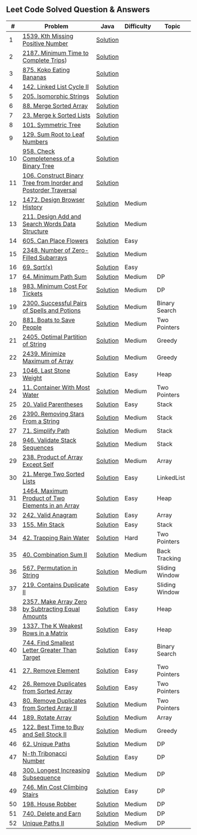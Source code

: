 ## Leet Code Solved Question & Answers

| # | Problem                                                                                                                             | Java                         | Difficulty | Topic |
|---|-------------------------------------------------------------------------------------------------------------------------------------|------------------------------|-----|-----|
| 1 | [1539. Kth Missing Positive Number](https://leetcode.com/problems/kth-missing-positive-number/description/)                         | [Solution](https://github.com/gopalakrishnan-anbumani/DSAVault/blob/main/leetcode-practise/Kth%20Missing%20Positive%20Number.java)|
| 2 | [2187. Minimum Time to Complete Trips](https://leetcode.com/problems/minimum-time-to-complete-trips/description/)) | [Solution](https://github.com/gopalakrishnan-anbumani/DSAVault/blob/main/leetcode-practise/Minimum%20Time%20to%20Complete%20Trips.java) |
| 3 | [875. Koko Eating Bananas](https://leetcode.com/problems/koko-eating-bananas/description/) | [Solution](https://github.com/gopalakrishnan-anbumani/DSAVault/blob/main/leetcode-practise/Koko%20Eating%20Bananas.java)
| 4 | [142. Linked List Cycle II](https://leetcode.com/problems/linked-list-cycle-ii/description/) | [Solution](https://github.com/gopalakrishnan-anbumani/DSAVault/blob/main/leetcode-practise/Linked%20List%20Cycle%20II.java)
| 5 | [205. Isomorphic Strings](https://leetcode.com/problems/isomorphic-strings/description/) | [Solution](https://github.com/gopalakrishnan-anbumani/DSAVault/blob/main/leetcode-practise/Isomorphic%20Strings.java)
| 6 | [88. Merge Sorted Array](https://leetcode.com/problems/merge-sorted-array/description/) | [Solution](https://github.com/gopalakrishnan-anbumani/DSAVault/blob/main/leetcode-practise/Merge%20Sorted%20Array.java)
| 7 | [23. Merge k Sorted Lists](https://leetcode.com/problems/merge-k-sorted-lists/description/) | [Solution](https://github.com/gopalakrishnan-anbumani/DSAVault/blob/main/src/com/practise/algo/patterns/k-way-merge/MergeKSortedLists.java)
| 8 | [101. Symmetric Tree](https://leetcode.com/problems/symmetric-tree/description/) | [Solution](https://github.com/gopalakrishnan-anbumani/DSAVault/blob/main/leetcode-practise/Symmetric%20Tree.java)
| 9 | [129. Sum Root to Leaf Numbers](https://leetcode.com/problems/sum-root-to-leaf-numbers/) | [Solution](https://github.com/gopalakrishnan-anbumani/DSAVault/blob/main/leetcode-practise/Sum%20Root%20to%20Leaf%20Numbers.java)
| 10 | [958. Check Completeness of a Binary Tree](https://leetcode.com/problems/check-completeness-of-a-binary-tree/description/) | [Solution](https://github.com/gopalakrishnan-anbumani/DSAVault/blob/main/leetcode-practise/Check%20Completeness%20of%20a%20Binary%20Tree.java)
| 11 | [106. Construct Binary Tree from Inorder and Postorder Traversal](https://leetcode.com/problems/construct-binary-tree-from-inorder-and-postorder-traversal/description/) | [Solution](https://github.com/gopalakrishnan-anbumani/DSAVault/blob/main/leetcode-practise/Construct%20Binary%20Tree%20from%20Inorder%20and%20Postorder%20Traversal.java)
| 12 | [1472. Design Browser History](https://leetcode.com/problems/design-browser-history/description/) | [Solution](https://github.com/gopalakrishnan-anbumani/DSAVault/blob/main/leetcode-practise/Design%20Browser%20History.java) | Medium |
| 13 | [211. Design Add and Search Words Data Structure](https://leetcode.com/problems/design-add-and-search-words-data-structure/description/) | [Solution](https://github.com/gopalakrishnan-anbumani/DSAVault/blob/main/leetcode-practise/Design%20Add%20and%20Search%20Words%20Data%20Structure.java)| Medium |
| 14 | [605. Can Place Flowers](https://leetcode.com/problems/can-place-flowers/description/) | [Solution](https://github.com/gopalakrishnan-anbumani/DSAVault/blob/main/leetcode-practise/Can%20Place%20Flowers.java) | Easy |
| 15 | [2348. Number of Zero-Filled Subarrays](https://leetcode.com/problems/number-of-zero-filled-subarrays/description/) | [Solution](https://github.com/gopalakrishnan-anbumani/DSAVault/blob/main/leetcode-practise/Number%20of%20Zero-Filled%20Subarrays.java) | Medium |
| 16 | [69. Sqrt(x)](https://leetcode.com/problems/sqrtx/description/) | [Solution](https://github.com/gopalakrishnan-anbumani/DSAVault/blob/main/leetcode-practise/SqrtX.java) | Easy |
| 17 | [64. Minimum Path Sum](https://leetcode.com/problems/minimum-path-sum/description/) | [Solution](https://github.com/gopalakrishnan-anbumani/DSAVault/blob/main/leetcode-practise/Minimum%20Path%20Sum.java) | Medium | DP |
| 18 | [983. Minimum Cost For Tickets](https://leetcode.com/problems/minimum-cost-for-tickets/description/) | [Solution](https://github.com/gopalakrishnan-anbumani/DSAVault/blob/main/leetcode-practise/Minimum%20Cost%20For%20Tickets.java) | Medium | DP |
| 19 | [2300. Successful Pairs of Spells and Potions](https://leetcode.com/problems/successful-pairs-of-spells-and-potions/description/) | [Solution](https://github.com/gopalakrishnan-anbumani/DSAVault/blob/main/leetcode-practise/Successful%20Pairs%20of%20Spells%20and%20Potions.java) | Medium | Binary Search |
| 20 | [881. Boats to Save People](https://leetcode.com/problems/boats-to-save-people/description/) | [Solution](https://github.com/gopalakrishnan-anbumani/DSAVault/blob/main/leetcode-practise/Boats%20to%20Save%20People.java) | Medium | Two Pointers |
| 21 | [2405. Optimal Partition of String](https://leetcode.com/problems/optimal-partition-of-string/description/) | [Solution](https://github.com/gopalakrishnan-anbumani/DSAVault/blob/main/leetcode-practise/Optimal%20Partition%20of%20String.java) | Medium | Greedy |
| 22 | [2439. Minimize Maximum of Array](https://leetcode.com/problems/minimize-maximum-of-array/description/) | [Solution](https://github.com/gopalakrishnan-anbumani/DSAVault/blob/main/leetcode-practise/Minimize%20Maximum%20of%20Array.java) | Medium | Greedy |
| 23 | [1046. Last Stone Weight](https://leetcode.com/problems/last-stone-weight/description/) | [Solution](https://github.com/gopalakrishnan-anbumani/DSAVault/blob/main/leetcode-practise/Last%20Stone%20Weight.java) | Easy | Heap |
| 24 | [11. Container With Most Water](https://leetcode.com/problems/container-with-most-water/description/) | [Solution](https://github.com/gopalakrishnan-anbumani/DSAVault/blob/main/leetcode-practise/Container%20With%20Most%20Water.java) | Medium | Two Pointers |
| 25 | [20. Valid Parentheses](https://leetcode.com/problems/valid-parentheses/description/) | [Solution](https://github.com/gopalakrishnan-anbumani/DSAVault/blob/main/leetcode-practise/Valid%20Parentheses.java) | Easy | Stack  |
| 26 | [2390. Removing Stars From a String](https://leetcode.com/problems/removing-stars-from-a-string/description/) | [Solution](https://github.com/gopalakrishnan-anbumani/DSAVault/blob/main/leetcode-practise/Removing%20Stars%20From%20a%20String.java) | Medium | Stack  |
| 27 | [71. Simplify Path](https://leetcode.com/problems/simplify-path/description/) | [Solution](https://github.com/gopalakrishnan-anbumani/DSAVault/blob/main/leetcode-practise/Simplify%20Path.java) | Medium | Stack  |
| 28 | [946. Validate Stack Sequences](https://leetcode.com/problems/validate-stack-sequences/description/) | [Solution](https://github.com/gopalakrishnan-anbumani/DSAVault/blob/main/leetcode-practise/Validate%20Stack%20Sequences.java) | Medium | Stack  |
| 29 | [238. Product of Array Except Self](https://leetcode.com/problems/product-of-array-except-self/description/) | [Solution](https://github.com/gopalakrishnan-anbumani/DSAVault/blob/main/leetcode-practise/Product%20of%20Array%20Except%20Self.java) | Medium | Array  |
| 30 | [21. Merge Two Sorted Lists](https://leetcode.com/problems/merge-two-sorted-lists/description/) | [Solution](https://github.com/gopalakrishnan-anbumani/DSAVault/blob/main/leetcode-practise/Merge%20Two%20Sorted%20Lists.java) | Easy | LinkedList  |
| 31 | [1464. Maximum Product of Two Elements in an Array](https://leetcode.com/problems/maximum-product-of-two-elements-in-an-array/description/) | [Solution](https://github.com/gopalakrishnan-anbumani/DSAVault/blob/main/leetcode-practise/Maximum%20Product%20of%20Two%20Elements%20in%20an%20Array.java) | Easy | Heap  |
| 32 | [242. Valid Anagram](https://leetcode.com/problems/valid-anagram/description/) | [Solution](https://github.com/gopalakrishnan-anbumani/DSAVault/blob/71faf0179796def906a000a158df29aa9baccb66/leetcode-practise/Valid%20Anagram.java) | Easy | Array  |
| 33 | [155. Min Stack](https://leetcode.com/problems/min-stack/description/) | [Solution](https://github.com/gopalakrishnan-anbumani/DSAVault/blob/main/leetcode-practise/Min%20Stack.java) | Easy | Stack  |
| 34 | [42. Trapping Rain Water](https://leetcode.com/problems/trapping-rain-water/description/) | [Solution](--) | Hard | Two Pointers  |
| 35 | [40. Combination Sum II](https://leetcode.com/problems/combination-sum-ii/description/) | [Solution](https://github.com/gopalakrishnan-anbumani/DSAVault/blob/main/leetcode-practise/Combination%20Sum%20II.java) | Medium | Back Tracking  |
| 36 | [567. Permutation in String](https://leetcode.com/problems/permutation-in-string/description/) | [Solution](https://github.com/gopalakrishnan-anbumani/DSAVault/blob/main/leetcode-practise/Permutation%20in%20String.java) | Medium | Sliding Window  |
| 37 | [219. Contains Duplicate II](https://leetcode.com/problems/contains-duplicate-ii/) | [Solution](https://github.com/gopalakrishnan-anbumani/DSAVault/blob/main/leetcode-practise/Contains%20Duplicate%20II.java) | Easy | Sliding Window  |
| 38 | [2357. Make Array Zero by Subtracting Equal Amounts](https://leetcode.com/problems/make-array-zero-by-subtracting-equal-amounts/description/) | [Solution](https://github.com/gopalakrishnan-anbumani/DSAVault/blob/main/leetcode-practise/Make%20Array%20Zero%20by%20Subtracting%20Equal%20Amounts.java) | Easy | Heap  |
| 39 | [1337. The K Weakest Rows in a Matrix](https://leetcode.com/problems/the-k-weakest-rows-in-a-matrix/description/) | [Solution](https://github.com/gopalakrishnan-anbumani/DSAVault/blob/main/leetcode-practise/The%20K%20Weakest%20Rows%20in%20a%20Matrix.java) | Easy | Heap  |
| 40 | [744. Find Smallest Letter Greater Than Target](https://leetcode.com/problems/find-smallest-letter-greater-than-target/description/?envType=study-plan-v2&id=binary-search) | [Solution](https://github.com/gopalakrishnan-anbumani/DSAVault/blob/main/leetcode-practise/Find%20Smallest%20Letter%20Greater%20Than%20Target.java) | Easy | Binary Search  |
| 41 | [27. Remove Element](https://leetcode.com/problems/remove-element/description/) | [Solution](https://github.com/gopalakrishnan-anbumani/DSAVault/blob/main/leetcode-practise/Remove%20Element.java) | Easy | Two Pointers  |
| 42 | [26. Remove Duplicates from Sorted Array](https://leetcode.com/problems/remove-duplicates-from-sorted-array/description/) | [Solution](https://github.com/gopalakrishnan-anbumani/DSAVault/blob/main/leetcode-practise/Remove%20Duplicates%20from%20Sorted%20Array.java) | Easy | Two Pointers  |
| 43 | [80. Remove Duplicates from Sorted Array II](https://leetcode.com/problems/remove-duplicates-from-sorted-array-ii/description/) | [Solution](https://github.com/gopalakrishnan-anbumani/DSAVault/blob/main/leetcode-practise/Remove%20Duplicates%20from%20Sorted%20Array%20II.java) | Medium | Two Pointers  |
| 44 | [189. Rotate Array](https://leetcode.com/problems/rotate-array/description/) | [Solution](https://github.com/gopalakrishnan-anbumani/DSAVault/blob/main/leetcode-practise/Rotate%20Array.java) | Medium | Array  |
| 45 | [122. Best Time to Buy and Sell Stock II](https://leetcode.com/problems/best-time-to-buy-and-sell-stock-ii/description/) | [Solution](https://github.com/gopalakrishnan-anbumani/DSAVault/blob/main/leetcode-practise/Best%20Time%20to%20Buy%20and%20Sell%20Stock%20II.java) | Medium | Greedy  |
| 46 | [62. Unique Paths](https://leetcode.com/problems/unique-paths/description/) | [Solution](https://github.com/gopalakrishnan-anbumani/DSAVault/blob/main/leetcode-practise/Unique%20Paths.java) | Medium | DP  |
| 47 | [N-th Tribonacci Number](https://leetcode.com/problems/n-th-tribonacci-number/description/) | [Solution](https://github.com/gopalakrishnan-anbumani/DSAVault/blob/main/leetcode-practise/N-th%20Tribonacci%20Number.java) | Easy | DP  |
| 48 | [300. Longest Increasing Subsequence](https://leetcode.com/problems/longest-increasing-subsequence/description/) | [Solution](https://github.com/gopalakrishnan-anbumani/DSAVault/blob/main/leetcode-practise/Longest%20Increasing%20Subsequence.java) | Medium | DP  |
| 49 | [746. Min Cost Climbing Stairs](https://leetcode.com/problems/min-cost-climbing-stairs/description/) | [Solution](https://github.com/gopalakrishnan-anbumani/DSAVault/blob/main/leetcode-practise/MinCostClimbingStairs.java) | Easy | DP  |
| 50 | [198. House Robber](https://leetcode.com/problems/house-robber/description) | [Solution](https://github.com/gopalakrishnan-anbumani/DSAVault/blob/main/leetcode-practise/HouseRobber.java) | Medium | DP  |
| 51 | [740. Delete and Earn](https://leetcode.com/problems/delete-and-earn/description/) | [Solution](https://github.com/gopalakrishnan-anbumani/DSAVault/blob/main/leetcode-practise/DeleteAndEarn.java) | Medium | DP  |
| 52 | [Unique Paths II](https://leetcode.com/problems/unique-paths-ii/description/) | [Solution](https://github.com/gopalakrishnan-anbumani/DSAVault/blob/main/leetcode-practise/UniquePathsII.java) | Medium | DP  |
